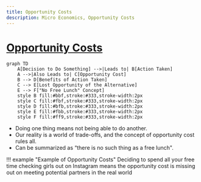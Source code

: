 ```yaml
---
title: Opportunity Costs
description: Micro Economics, Opportunity Costs
---
```


# [Opportunity Costs](https://www.investopedia.com/terms/o/opportunitycost.asp)

```mermaid
graph TD
    A[Decision to Do Something] -->|Leads to| B[Action Taken]
    A -->|Also Leads to| C[Opportunity Cost]
    B --> D[Benefits of Action Taken]
    C --> E[Lost Opportunity of the Alternative]
    E --> F["No Free Lunch" Concept]
    style B fill:#bbf,stroke:#333,stroke-width:2px
    style C fill:#fbf,stroke:#333,stroke-width:2px
    style D fill:#bfb,stroke:#333,stroke-width:2px
    style E fill:#fbb,stroke:#333,stroke-width:2px
    style F fill:#ff9,stroke:#333,stroke-width:2px
```

- Doing one thing means not being able to do another. 
- Our reality is a world of trade-offs, and the concept of opportunity cost rules all. 
- Can be summarized as “there is no such thing as a free lunch".

!!! example "Example of Opportunity Costs"
    Deciding to spend all your free time checking girls out on Instagram means the opportunity cost is missing out on meeting potential partners in the real world